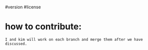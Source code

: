 #version 
#license
# how to contribute:
    I and kim will work on each branch and merge them after we have discussed. 